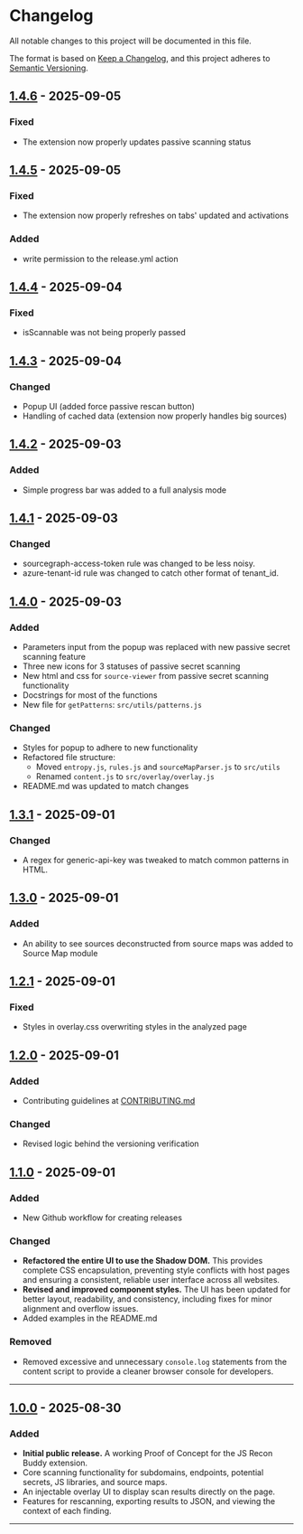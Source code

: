 # Changelog

All notable changes to this project will be documented in this file.

The format is based on [Keep a Changelog](https://keepachangelog.com/en/1.0.0/),
and this project adheres to [Semantic Versioning](https://semver.org/spec/v2.0.0.html).

## [1.4.6] - 2025-09-05

### Fixed

- The extension now properly updates passive scanning status

## [1.4.5] - 2025-09-05

### Fixed

- The extension now properly refreshes on tabs' updated and activations

### Added

- write permission to the release.yml action

## [1.4.4] - 2025-09-04

### Fixed

- isScannable was not being properly passed

## [1.4.3] - 2025-09-04

### Changed

- Popup UI (added force passive rescan button)
- Handling of cached data (extension now properly handles big sources)

## [1.4.2] - 2025-09-03

### Added

- Simple progress bar was added to a full analysis mode

## [1.4.1] - 2025-09-03

### Changed

- sourcegraph-access-token rule was changed to be less noisy.
- azure-tenant-id rule was changed to catch other format of tenant_id.

## [1.4.0] - 2025-09-03

### Added

- Parameters input from the popup was replaced with new passive secret scanning feature
- Three new icons for 3 statuses of passive secret scanning
- New html and css for `source-viewer` from passive secret scanning functionality
- Docstrings for most of the functions
- New file for `getPatterns`: `src/utils/patterns.js`

### Changed

- Styles for popup to adhere to new functionality
- Refactored file structure:
	- Moved `entropy.js`, `rules.js` and `sourceMapParser.js` to `src/utils`
	- Renamed `content.js` to `src/overlay/overlay.js`
- README.md was updated to match changes

## [1.3.1] - 2025-09-01

### Changed

- A regex for generic-api-key was tweaked to match common patterns in HTML.

## [1.3.0] - 2025-09-01

### Added

- An ability to see sources deconstructed from source maps was added to Source Map module

## [1.2.1] - 2025-09-01

### Fixed

- Styles in overlay.css overwriting styles in the analyzed page

## [1.2.0] - 2025-09-01

### Added

- Contributing guidelines at [CONTRIBUTING.md](CONTRIBUTING.md)

### Changed

- Revised logic behind the versioning verification

## [1.1.0] - 2025-09-01

### Added

- New Github workflow for creating releases

### Changed

- **Refactored the entire UI to use the Shadow DOM.** This provides complete CSS encapsulation, preventing style conflicts with host pages and ensuring a consistent, reliable user interface across all websites.
- **Revised and improved component styles.** The UI has been updated for better layout, readability, and consistency, including fixes for minor alignment and overflow issues.
- Added examples in the README.md 

### Removed

-   Removed excessive and unnecessary `console.log` statements from the content script to provide a cleaner browser console for developers.

---

## [1.0.0] - 2025-08-30

### Added

- **Initial public release.** A working Proof of Concept for the JS Recon Buddy extension.
- Core scanning functionality for subdomains, endpoints, potential secrets, JS libraries, and source maps.
- An injectable overlay UI to display scan results directly on the page.
- Features for rescanning, exporting results to JSON, and viewing the context of each finding.

---

[1.4.6]: https://github.com/TheArqsz/JSRecon-Buddy/compare/v1.4.5...v1.4.6
[1.4.5]: https://github.com/TheArqsz/JSRecon-Buddy/compare/v1.4.4...v1.4.5
[1.4.4]: https://github.com/TheArqsz/JSRecon-Buddy/compare/v1.4.3...v1.4.4
[1.4.3]: https://github.com/TheArqsz/JSRecon-Buddy/compare/v1.4.2...v1.4.3
[1.4.2]: https://github.com/TheArqsz/JSRecon-Buddy/compare/v1.4.1...v1.4.2
[1.4.1]: https://github.com/TheArqsz/JSRecon-Buddy/compare/v1.4.0...v1.4.1
[1.4.0]: https://github.com/TheArqsz/JSRecon-Buddy/compare/v1.3.1...v1.4.0
[1.3.1]: https://github.com/TheArqsz/JSRecon-Buddy/compare/v1.3.0...v1.3.1
[1.3.0]: https://github.com/TheArqsz/JSRecon-Buddy/compare/v1.2.1...v1.3.0
[1.2.1]: https://github.com/TheArqsz/JSRecon-Buddy/compare/v1.2.0...v1.2.1
[1.2.0]: https://github.com/TheArqsz/JSRecon-Buddy/compare/v1.1.0...v1.2.0
[1.1.0]: https://github.com/TheArqsz/JSRecon-Buddy/compare/v1.0.0...v1.1.0
[1.0.0]: https://github.com/TheArqsz/JSRecon-Buddy/releases/tag/v1.0.0
